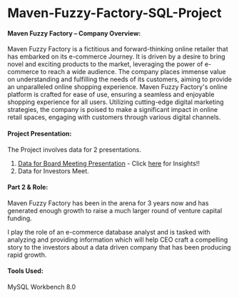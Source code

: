 # Maven-Fuzzy-Factory-SQL-Project

#### Maven Fuzzy Factory – Company Overview:
Maven Fuzzy Factory is a fictitious and forward-thinking online retailer that has embarked on its e-commerce Journey. It is driven by a desire to bring novel and exciting products to the market, leveraging the power of e-commerce to reach a wide audience.
The company places immense value on understanding and fulfilling the needs of its customers, aiming to provide an unparalleled online shopping experience.
Maven Fuzzy Factory's online platform is crafted for ease of use, ensuring a seamless and enjoyable shopping experience for all users. Utilizing cutting-edge digital marketing strategies, the company is poised to make a significant impact in online retail spaces, engaging with customers through various digital channels.

#### Project Presentation:
The Project involves data for 2 presentations.
  1. [Data for Board Meeting Presentation](Data%20for%20Board%20Meeting%20Presentation.md) - Click [here](Story_Data_for_Board_Meeting_Presentation.md) for Insights!!
  2. Data for Investors Meet.

#### Part 2 & Role:
Maven Fuzzy Factory has been in the arena for 3 years now and has generated enough growth to raise a much larger round of venture capital funding.

I play the role of an e-commerce database analyst and is tasked with analyzing and providing information which will help CEO craft a compelling story to the investors about a data driven company that has been producing rapid growth.

#### Tools Used: 
MySQL Workbench 8.0

